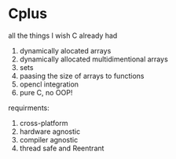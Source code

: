 # Cplus
all the things I wish C already had

1. dynamically alocated arrays
2. dynamically allocated multidimentional arrays
3. sets
4. paasing the size of arrays to functions
5. opencl integration
6. pure C, no OOP!


requirments:

1. cross-platform
2. hardware agnostic
3. compiler agnostic
4. thread safe and Reentrant

